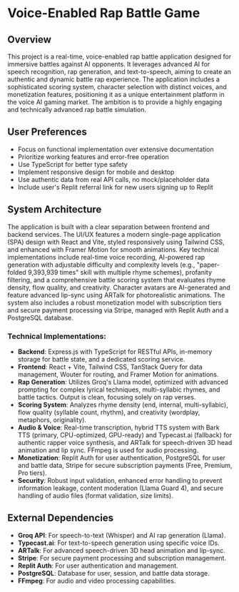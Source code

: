 # Voice-Enabled Rap Battle Game

## Overview
This project is a real-time, voice-enabled rap battle application designed for immersive battles against AI opponents. It leverages advanced AI for speech recognition, rap generation, and text-to-speech, aiming to create an authentic and dynamic battle rap experience. The application includes a sophisticated scoring system, character selection with distinct voices, and monetization features, positioning it as a unique entertainment platform in the voice AI gaming market. The ambition is to provide a highly engaging and technically advanced rap battle simulation.

## User Preferences
- Focus on functional implementation over extensive documentation
- Prioritize working features and error-free operation
- Use TypeScript for better type safety
- Implement responsive design for mobile and desktop
- Use authentic data from real API calls, no mock/placeholder data
- Include user's Replit referral link for new users signing up to Replit

## System Architecture
The application is built with a clear separation between frontend and backend services. The UI/UX features a modern single-page application (SPA) design with React and Vite, styled responsively using Tailwind CSS, and enhanced with Framer Motion for smooth animations. Key technical implementations include real-time voice recording, AI-powered rap generation with adjustable difficulty and complexity levels (e.g., "paper-folded 9,393,939 times" skill with multiple rhyme schemes), profanity filtering, and a comprehensive battle scoring system that evaluates rhyme density, flow quality, and creativity. Character avatars are AI-generated and feature advanced lip-sync using ARTalk for photorealistic animations. The system also includes a robust monetization model with subscription tiers and secure payment processing via Stripe, managed with Replit Auth and a PostgreSQL database.

### Technical Implementations:
- **Backend**: Express.js with TypeScript for RESTful APIs, in-memory storage for battle state, and a dedicated scoring service.
- **Frontend**: React + Vite, Tailwind CSS, TanStack Query for data management, Wouter for routing, and Framer Motion for animations.
- **Rap Generation**: Utilizes Groq's Llama model, optimized with advanced prompting for complex lyrical techniques, multi-syllabic rhymes, and battle tactics. Output is clean, focusing solely on rap verses.
- **Scoring System**: Analyzes rhyme density (end, internal, multi-syllabic), flow quality (syllable count, rhythm), and creativity (wordplay, metaphors, originality).
- **Audio & Voice**: Real-time transcription, hybrid TTS system with Bark TTS (primary, CPU-optimized, GPU-ready) and Typecast.ai (fallback) for authentic rapper voice synthesis, and ARTalk for speech-driven 3D head animation and lip sync. FFmpeg is used for audio processing.
- **Monetization**: Replit Auth for user authentication, PostgreSQL for user and battle data, Stripe for secure subscription payments (Free, Premium, Pro tiers).
- **Security**: Robust input validation, enhanced error handling to prevent information leakage, content moderation (Llama Guard 4), and secure handling of audio files (format validation, size limits).

## External Dependencies
- **Groq API**: For speech-to-text (Whisper) and AI rap generation (Llama).
- **Typecast.ai**: For text-to-speech generation using specific voice IDs.
- **ARTalk**: For advanced speech-driven 3D head animation and lip-sync.
- **Stripe**: For secure payment processing and subscription management.
- **Replit Auth**: For user authentication and management.
- **PostgreSQL**: Database for user, session, and battle data storage.
- **FFmpeg**: For audio and video processing capabilities.